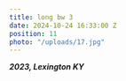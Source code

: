 ```yaml
---
title: long bw 3
date: 2024-10-24 16:33:00 Z
position: 11
photo: "/uploads/17.jpg"
---
```


***2023, Lexington KY***
